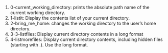 1. 0-current_working_directory: prints the absolute path name of the current working directory.
2. 1-listit: Display the contents list of your current directory.
3. 2-bring_me_home: changes the working directory to the user’s home directory.
4. 3-3-listfiles: Display current directory contents in a long format
5. 4-listmorefiles: Display current directory contents, including hidden files (starting with .). Use the long format.